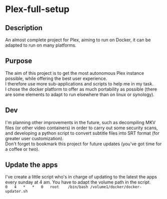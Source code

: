 # Plex-full-setup
## Description
An almost complete project for Plex, aiming to run on Docker, it can be adapted to run on many platforms.

## Purpose
The aim of this project is to get the most autonomous Plex instance possible, while offering the best user experience. <br>
I therefore use more sub-applications and scripts to help me in my task. <br>
I chose the docker platform to offer as much portability as possible (there are some elements to adapt to run elsewhere than on linux or synology).

## Dev
I'm planning other improvements in the future, such as decompiling MKV files (or other video containers) in order to carry out some security scans, and developing a python script to convert subtitle files into SRT format (for greater user customization).<br>
Don't forget to bookmark this project for future updates (you've got time for a coffee or two).

## Update the apps
I've create a little script who's in charge of updating to the latest the apps every sunday at 4 am.
You have to adapt the volume path in the script. <br>
`0   4   *   *   0   root    /bin/bash /volume1/docker/docker-updater.sh`
